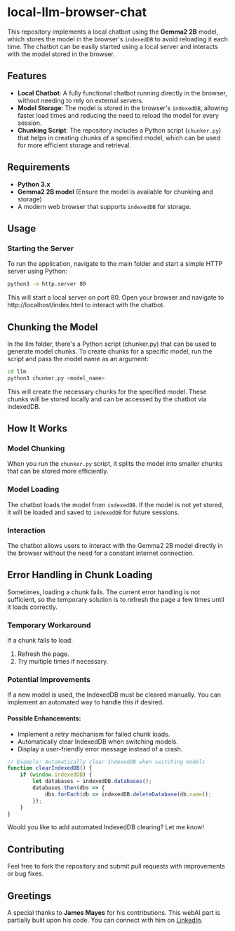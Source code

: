 # local-llm-browser-chat

This repository implements a local chatbot using the **Gemma2 2B** model, which stores the model in the browser's `indexedDB` to avoid reloading it each time. The chatbot can be easily started using a local server and interacts with the model stored in the browser.

## Features
- **Local Chatbot**: A fully functional chatbot running directly in the browser, without needing to rely on external servers.
- **Model Storage**: The model is stored in the browser's `indexedDB`, allowing faster load times and reducing the need to reload the model for every session.
- **Chunking Script**: The repository includes a Python script (`chunker.py`) that helps in creating chunks of a specified model, which can be used for more efficient storage and retrieval.

## Requirements

- **Python 3.x**
- **Gemma2 2B model** (Ensure the model is available for chunking and storage)
- A modern web browser that supports `indexedDB` for storage.
  
## Usage
### Starting the Server
To run the application, navigate to the main folder and start a simple HTTP server using Python:
```bash
python3 -m http.server 80
```
This will start a local server on port 80. Open your browser and navigate to http://localhost/index.html to interact with the chatbot.

## Chunking the Model
In the llm folder, there's a Python script (chunker.py) that can be used to generate model chunks. To create chunks for a specific model, run the script and pass the model name as an argument:
```bash
cd llm
python3 chunker.py <model_name>
```
This will create the necessary chunks for the specified model. These chunks will be stored locally and can be accessed by the chatbot via indexedDB.

## How It Works

### Model Chunking
When you run the `chunker.py` script, it splits the model into smaller chunks that can be stored more efficiently.

### Model Loading
The chatbot loads the model from `indexedDB`. If the model is not yet stored, it will be loaded and saved to `indexedDB` for future sessions.

### Interaction
The chatbot allows users to interact with the Gemma2 2B model directly in the browser without the need for a constant internet connection.

## Error Handling in Chunk Loading
Sometimes, loading a chunk fails. The current error handling is not sufficient, so the temporary solution is to refresh the page a few times until it loads correctly.

### Temporary Workaround
If a chunk fails to load:
1. Refresh the page.
2. Try multiple times if necessary.

### Potential Improvements
If a new model is used, the IndexedDB must be cleared manually. You can implement an automated way to handle this if desired.

#### Possible Enhancements:
- Implement a retry mechanism for failed chunk loads.
- Automatically clear IndexedDB when switching models.
- Display a user-friendly error message instead of a crash.

```javascript
// Example: Automatically clear IndexedDB when switching models
function clearIndexedDB() {
    if (window.indexedDB) {
        let databases = indexedDB.databases();
        databases.then(dbs => {
            dbs.forEach(db => indexedDB.deleteDatabase(db.name));
        });
    }
}
```
Would you like to add automated IndexedDB clearing? Let me know!


## Contributing
Feel free to fork the repository and submit pull requests with improvements or bug fixes.

## Greetings
A special thanks to **James Mayes** for his contributions. This webAI part is partially built upon his code. You can connect with him on [LinkedIn](https://www.linkedin.com/in/webai/).

